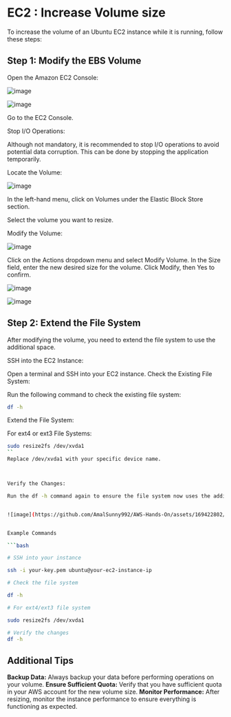 # EC2 : Increase Volume size

To increase the volume of an Ubuntu EC2 instance while it is running, follow these steps:

## Step 1: Modify the EBS Volume

Open the Amazon EC2 Console:

![image](https://github.com/AmalSunny992/AWS-Hands-On/assets/169422802/a7e42c29-5d81-4c5d-898b-fd217be3cabe)

![image](https://github.com/AmalSunny992/AWS-Hands-On/assets/169422802/af39f329-318b-47bb-ad81-865425833587)


Go to the EC2 Console.

Stop I/O Operations:

Although not mandatory, it is recommended to stop I/O operations to avoid potential data corruption. This can be done by stopping the application temporarily.

Locate the Volume:

![image](https://github.com/AmalSunny992/AWS-Hands-On/assets/169422802/dc34881f-d500-4531-b950-a18cf842db08)

In the left-hand menu, click on Volumes under the Elastic Block Store section.

Select the volume you want to resize.

Modify the Volume:

![image](https://github.com/AmalSunny992/AWS-Hands-On/assets/169422802/a6c0a175-d96d-4dd4-91c5-423ccff9a999)

Click on the Actions dropdown menu and select Modify Volume.
In the Size field, enter the new desired size for the volume.
Click Modify, then Yes to confirm.

![image](https://github.com/AmalSunny992/AWS-Hands-On/assets/169422802/b9bf6979-d0fd-4d59-b5e6-e047a7506895)

![image](https://github.com/AmalSunny992/AWS-Hands-On/assets/169422802/121b129a-9491-4189-be79-16718437b410)


## Step 2: Extend the File System

After modifying the volume, you need to extend the file system to use the additional space.

SSH into the EC2 Instance:

Open a terminal and SSH into your EC2 instance.
Check the Existing File System:

Run the following command to check the existing file system:

``` bash
df -h
```

Extend the File System:

For ext4 or ext3 File Systems:

```bash
sudo resize2fs /dev/xvda1
``
Replace /dev/xvda1 with your specific device name.



Verify the Changes:

Run the df -h command again to ensure the file system now uses the additional space.


![image](https://github.com/AmalSunny992/AWS-Hands-On/assets/169422802/386844a7-925a-49f7-8b41-9618bc8f069e)


Example Commands

```bash

# SSH into your instance

ssh -i your-key.pem ubuntu@your-ec2-instance-ip

# Check the file system

df -h

# For ext4/ext3 file system

sudo resize2fs /dev/xvda1

# Verify the changes
df -h

```

## Additional Tips

**Backup Data:** Always backup your data before performing operations on your volume.
**Ensure Sufficient Quota:** Verify that you have sufficient quota in your AWS account for the new volume size.
**Monitor Performance:** After resizing, monitor the instance performance to ensure everything is functioning as expected.
